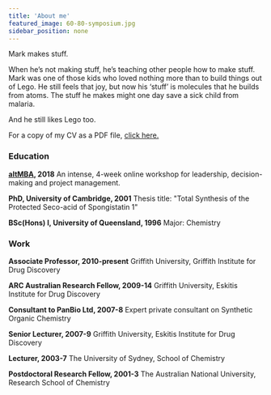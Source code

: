 ```yaml
---
title: 'About me'
featured_image: 60-80-symposium.jpg
sidebar_position: none
---
```


Mark makes stuff.

When he’s not making stuff, he’s teaching other people how to make stuff. Mark was one of those kids who loved nothing more than to build things out of Lego. He still feels that joy, but now his ‘stuff’ is molecules that he builds from atoms. The stuff he makes might one day save a sick child from malaria.

And he still likes Lego too.

For a copy of my CV as a PDF file, [click here.](MarkCoster_CV.pdf)

### Education

[**altMBA**](https://altmba.com)**, 2018**
An intense, 4-week online workshop for leadership, decision-making and project management.


**PhD, University of Cambridge, 2001**
Thesis title: "Total Synthesis of the Protected Seco-acid of Spongistatin 1"


**BSc(Hons) I, University of Queensland, 1996**
Major: Chemistry


### Work

**Associate Professor, 2010-present**
Griffith University, Griffith Institute for Drug Discovery

**ARC Australian Research Fellow, 2009-14**
Griffith University, Eskitis Institute for Drug Discovery

**Consultant to PanBio Ltd, 2007-8**
Expert private consultant on Synthetic Organic Chemistry

**Senior Lecturer, 2007-9**
Griffith University, Eskitis Institute for Drug Discovery

**Lecturer, 2003-7**
The University of Sydney, School of Chemistry

**Postdoctoral Research Fellow, 2001-3**
The Australian National University, Research School of Chemistry
